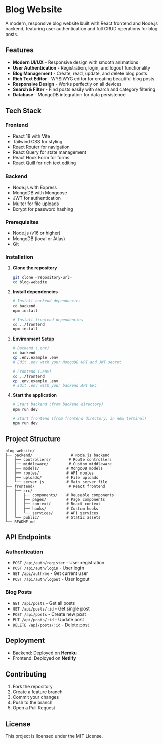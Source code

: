 # Blog Website

A modern, responsive blog website built with React frontend and Node.js backend, featuring user authentication and full CRUD operations for blog posts.

## Features

- **Modern UI/UX** - Responsive design with smooth animations
- **User Authentication** - Registration, login, and logout functionality
- **Blog Management** - Create, read, update, and delete blog posts
- **Rich Text Editor** - WYSIWYG editor for creating beautiful blog posts
- **Responsive Design** - Works perfectly on all devices
- **Search & Filter** - Find posts easily with search and category filtering
- **Database** - MongoDB integration for data persistence

## Tech Stack

### Frontend
- React 18 with Vite
- Tailwind CSS for styling
- React Router for navigation
- React Query for state management
- React Hook Form for forms
- React Quill for rich text editing

### Backend
- Node.js with Express
- MongoDB with Mongoose
- JWT for authentication
- Multer for file uploads
- Bcrypt for password hashing


### Prerequisites
- Node.js (v16 or higher)
- MongoDB (local or Atlas)
- Git

### Installation

1. **Clone the repository**
   ```bash
   git clone <repository-url>
   cd blog-website
   ```

2. **Install dependencies**
   ```bash
   # Install backend dependencies
   cd backend
   npm install
   
   # Install frontend dependencies
   cd ../frontend
   npm install
   ```

3. **Environment Setup**
   ```bash
   # Backend (.env)
   cd backend
   cp .env.example .env
   # Edit .env with your MongoDB URI and JWT secret
   
   # Frontend (.env)
   cd ../frontend
   cp .env.example .env
   # Edit .env with your backend API URL
   ```

4. **Start the application**
   ```bash
   # Start backend (from backend directory)
   npm run dev
   
   # Start frontend (from frontend directory, in new terminal)
   npm run dev
   ```

## Project Structure

```
blog-website/
├── backend/                 # Node.js backend
│   ├── controllers/        # Route controllers
│   ├── middleware/         # Custom middleware
│   ├── models/            # MongoDB models
│   ├── routes/            # API routes
│   ├── uploads/           # File uploads
│   └── server.js          # Main server file
├── frontend/               # React frontend
│   ├── src/
│   │   ├── components/    # Reusable components
│   │   ├── pages/         # Page components
│   │   ├── context/       # React context
│   │   ├── hooks/         # Custom hooks
│   │   └── services/      # API services
│   └── public/            # Static assets
└── README.md
```

## API Endpoints

### Authentication
- `POST /api/auth/register` - User registration
- `POST /api/auth/login` - User login
- `GET /api/auth/me` - Get current user
- `POST /api/auth/logout` - User logout

### Blog Posts
- `GET /api/posts` - Get all posts
- `GET /api/posts/:id` - Get single post
- `POST /api/posts` - Create new post
- `PUT /api/posts/:id` - Update post
- `DELETE /api/posts/:id` - Delete post

## Deployment

- Backend: Deployed on **Heroku**
- Frontend: Deployed on **Netlify**

## Contributing

1. Fork the repository
2. Create a feature branch
3. Commit your changes
4. Push to the branch
5. Open a Pull Request

## License

This project is licensed under the MIT License.
